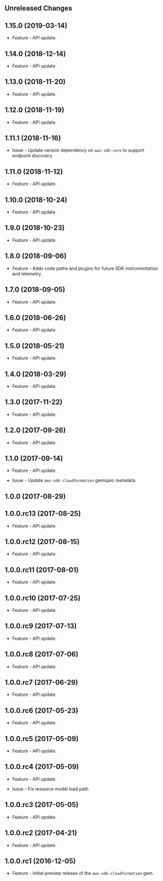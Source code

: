 Unreleased Changes
------------------

1.15.0 (2019-03-14)
------------------

* Feature - API update.

1.14.0 (2018-12-14)
------------------

* Feature - API update.

1.13.0 (2018-11-20)
------------------

* Feature - API update.

1.12.0 (2018-11-19)
------------------

* Feature - API update.

1.11.1 (2018-11-16)
------------------

* Issue - Update version dependency on `aws-sdk-core` to support endpoint discovery.

1.11.0 (2018-11-12)
------------------

* Feature - API update.

1.10.0 (2018-10-24)
------------------

* Feature - API update.

1.9.0 (2018-10-23)
------------------

* Feature - API update.

1.8.0 (2018-09-06)
------------------

* Feature - Adds code paths and plugins for future SDK instrumentation and telemetry.

1.7.0 (2018-09-05)
------------------

* Feature - API update.

1.6.0 (2018-06-26)
------------------

* Feature - API update.

1.5.0 (2018-05-21)
------------------

* Feature - API update.

1.4.0 (2018-03-29)
------------------

* Feature - API update.

1.3.0 (2017-11-22)
------------------

* Feature - API update.

1.2.0 (2017-09-26)
------------------

* Feature - API update.

1.1.0 (2017-09-14)
------------------

* Feature - API update.

* Issue - Update `aws-sdk-cloudformation` gemspec metadata.

1.0.0 (2017-08-29)
------------------

1.0.0.rc13 (2017-08-25)
------------------

* Feature - API update.

1.0.0.rc12 (2017-08-15)
------------------

* Feature - API update.

1.0.0.rc11 (2017-08-01)
------------------

* Feature - API update.

1.0.0.rc10 (2017-07-25)
------------------

* Feature - API update.

1.0.0.rc9 (2017-07-13)
------------------

* Feature - API update.

1.0.0.rc8 (2017-07-06)
------------------

* Feature - API update.

1.0.0.rc7 (2017-06-29)
------------------

* Feature - API update.

1.0.0.rc6 (2017-05-23)
------------------

* Feature - API update.

1.0.0.rc5 (2017-05-09)
------------------

* Feature - API update.

1.0.0.rc4 (2017-05-09)
------------------

* Feature - API update.

* Issue - Fix resource model load path

1.0.0.rc3 (2017-05-05)
------------------

* Feature - API update.

1.0.0.rc2 (2017-04-21)
------------------

* Feature - API update.

1.0.0.rc1 (2016-12-05)
------------------

* Feature - Initial preview release of the `aws-sdk-cloudformation` gem.

